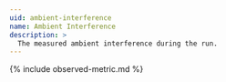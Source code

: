 ```yaml
---
uid: ambient-interference
name: Ambient Interference
description: >
  The measured ambient interference during the run.
---
```


{% include observed-metric.md %}
